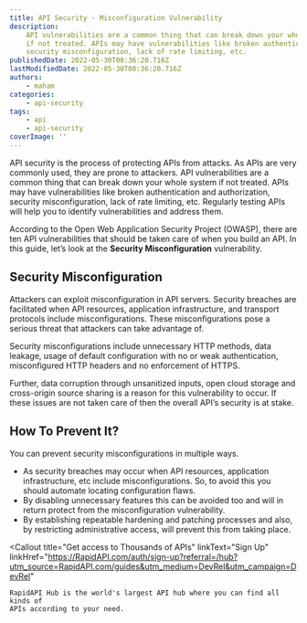 ```yaml
---
title: API Security - Misconfiguration Vulnerability
description:
    API vulnerabilities are a common thing that can break down your whole system
    if not treated. APIs may have vulnerabilities like broken authentication,
    security misconfiguration, lack of rate limiting, etc.
publishedDate: 2022-05-30T08:36:20.716Z
lastModifiedDate: 2022-05-30T08:36:20.716Z
authors:
    - maham
categories:
    - api-security
tags:
    - api
    - api-security
coverImage: ''
---
```


<Lead>

API security is the process of protecting APIs from attacks. As APIs are very commonly used, they are prone to attackers. API vulnerabilities are a common thing that can break down your whole system if not treated. APIs may have vulnerabilities like broken authentication and authorization, security misconfiguration, lack of rate limiting, etc. Regularly testing APIs will help you to identify vulnerabilities and address them.

</Lead>

According to the Open Web Application Security Project (OWASP), there are ten API vulnerabilities that should be taken care of when you build an API. In this guide, let’s look at the **Security Misconfiguration** vulnerability.

## Security Misconfiguration

Attackers can exploit misconfiguration in API servers. Security breaches are facilitated when API resources, application infrastructure, and transport protocols include misconfigurations.
These misconfigurations pose a serious threat that attackers can take advantage of.

Security misconfigurations include unnecessary HTTP methods, data leakage, usage of default configuration with no or weak authentication, misconfigured HTTP headers and no enforcement of HTTPS.

Further, data corruption through unsanitized inputs, open cloud storage and cross-origin source sharing is a reason for this vulnerability to occur. If these issues are not taken care of then the overall API’s security is at stake.

## How To Prevent It?

You can prevent security misconfigurations in multiple ways.

-   As security breaches may occur when API resources, application infrastructure, etc include misconfigurations. So, to avoid this you should automate locating configuration flaws.
-   By disabling unnecessary features this can be avoided too and will in return protect from the misconfiguration vulnerability.
-   By establishing repeatable hardening and patching processes and also, by restricting administrative access, will prevent this from taking place.

<Callout
	title="Get access to Thousands of APIs"
	linkText="Sign Up"
	linkHref="https://RapidAPI.com/auth/sign-up?referral=/hub?utm_source=RapidAPI.com/guides&utm_medium=DevRel&utm_campaign=DevRel"
>
	RapidAPI Hub is the world's largest API hub where you can find all kinds of
	APIs according to your need.
</Callout>

